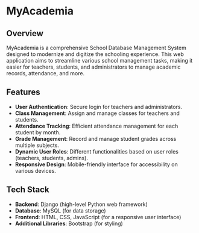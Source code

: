 # MyAcademia

## Overview
MyAcademia is a comprehensive School Database Management System designed to modernize and digitize the schooling experience. This web application aims to streamline various school management tasks, making it easier for teachers, students, and administrators to manage academic records, attendance, and more.

## Features
- **User Authentication**: Secure login for teachers and administrators.
- **Class Management**: Assign and manage classes for teachers and students.
- **Attendance Tracking**: Efficient attendance management for each student by month.
- **Grade Management**: Record and manage student grades across multiple subjects.
- **Dynamic User Roles**: Different functionalities based on user roles (teachers, students, admins).
- **Responsive Design**: Mobile-friendly interface for accessibility on various devices.

## Tech Stack
- **Backend**: Django (high-level Python web framework)
- **Database**: MySQL (for data storage)
- **Frontend**: HTML, CSS, JavaScript (for a responsive user interface)
- **Additional Libraries**: Bootstrap (for styling)


